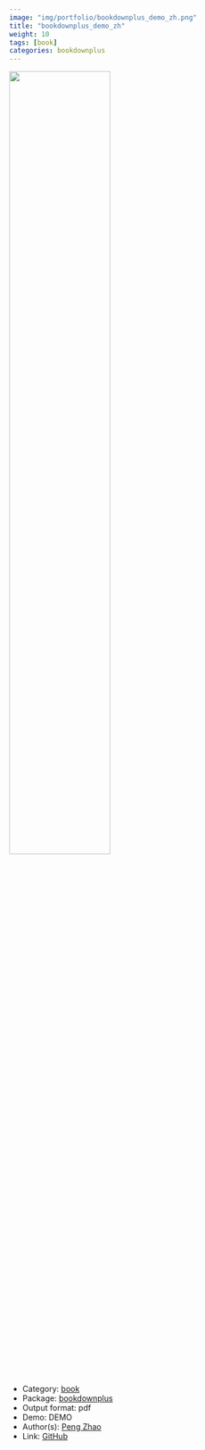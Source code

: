 ```yaml
---
image: "img/portfolio/bookdownplus_demo_zh.png"
title: "bookdownplus_demo_zh"
weight: 10
tags: [book]
categories: bookdownplus
---
```




<!--more-->

<p><a href="../../img/portfolio/bookdownplus_demo_zh.png"><img class = "jf-image-shadow" src="../../img/portfolio/bookdownplus_demo_zh.png", width="60%"></a></p>

- Category: [book](../../tags/book)
- Package: [bookdownplus](bookdownplus)
- Output format: pdf
- Demo: DEMO
- Author(s): [Peng Zhao](https://pzhao.org)
- Link: [GitHub](https://github.com/pzhaonet/bookdownplus)


